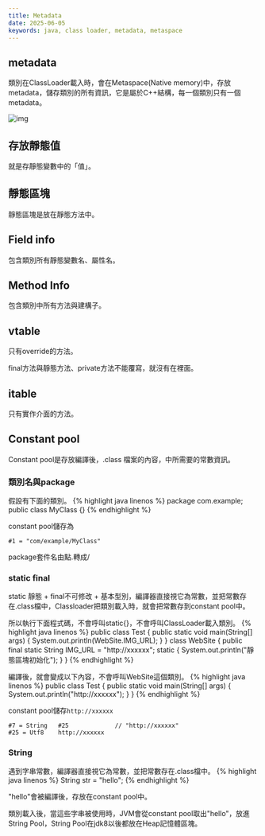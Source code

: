 ```yaml
---
title: Metadata
date: 2025-06-05
keywords: java, class loader, metadata, metaspace
---
```

## metadata
類別在ClassLoader載入時，會在Metaspace(Native memory)中，存放metadata，儲存類別的所有資訊，它是屬於C++結構，每一個類別只有一個metadata。

![img]({{site.imgurl}}/java/metadata.png)

## 存放靜態值
就是存靜態變數中的「值」。

## 靜態區塊
靜態區塊是放在靜態方法中。

## Field info
包含類別所有靜態變數名、屬性名。

## Method Info
包含類別中所有方法與建構子。

## vtable
只有override的方法。

final方法與靜態方法、private方法不能覆寫，就沒有在裡面。

## itable
只有實作介面的方法。

## Constant pool
Constant pool是存放編譯後，.class 檔案的內容，中所需要的常數資訊。

### 類別名與package
假設有下面的類別。
{% highlight java linenos %}
package com.example;
public class MyClass {}
{% endhighlight %}

constant pool儲存為
```
#1 = "com/example/MyClass"
```
package套件名由點.轉成\/

### static final
static 靜態 \+ final不可修改 \+ 基本型別，編譯器直接視它為常數，並把常數存在.class檔中，Classloader把類別載入時，就會把常數存到constant pool中。

所以執行下面程式碼，不會呼叫static{}，不會呼叫ClassLoader載入類別。
{% highlight java linenos %}
public class Test {
  public static void main(String[] args) {
    System.out.println(WebSite.IMG_URL);
  }
}
class WebSite {
  public final static String IMG_URL = "http://xxxxxx";
  static {
    System.out.println("靜態區塊初始化");
  }
}
{% endhighlight %}

編譯後，就會變成以下內容，不會呼叫WebSite這個類別。
{% highlight java linenos %}
public class Test {
  public static void main(String[] args) {
    System.out.println("http://xxxxxx");
  }
}
{% endhighlight %}

constant pool儲存`http://xxxxxx`
```
#7 = String   #25             // "http://xxxxxx"
#25 = Utf8    http://xxxxxx
```

### String
遇到字串常數，編譯器直接視它為常數，並把常數存在.class檔中。
{% highlight java linenos %}
String str = "hello";
{% endhighlight %}

\"hello\"會被編譯後，存放在constant pool中。

類別載入後，當這些字串被使用時，JVM會從constant pool取出"hello"，放進String Pool，String Pool在jdk8以後都放在Heap記憶體區塊。

